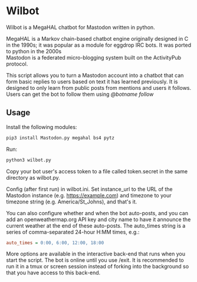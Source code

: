 # Wilbot
Wilbot is a MegaHAL chatbot for Mastodon written in python. 

MegaHAL is a Markov chain-based chatbot engine originally designed in C in the 1990s; it was popular as a module for eggdrop IRC bots. It was ported to python in the 2000s  
Mastodon is a federated micro-blogging system built on the ActivityPub protocol.  

This script allows you to turn a Mastodon account into a chatbot that can form basic replies to users based on text it has learned previously. It is designed to only learn from public posts from mentions and users it follows. Users can get the bot to follow them using *@botname follow*

## Usage
Install the following modules:
```bash
pip3 install Mastodon.py megahal bs4 pytz
```
 
Run:
```bash
python3 wilbot.py
```

Copy your bot user's access token to a file called token.secret in the same directory as wilbot.py. 

Config (after first run) in wilbot.ini. Set instance_url to the URL of the Mastodon instance (e.g. https://example.com) and timezone to your timezone string (e.g. America/St_Johns), and that's it. 

You can also configure whether and when the bot auto-posts, and you can add an openweathermap.org API key and city name to have it announce the current weather at the end of these auto-posts. The auto_times string is a series of comma-separated 24-hour H:MM times, e.g.:
```ini
auto_times = 0:00, 6:00, 12:00, 18:00
```
 
More options are available in the interactive back-end that runs when you start the script. The bot is online until you use /exit. It is recommended to run it in a tmux or screen session instead of forking into the background so that you have access to this back-end.